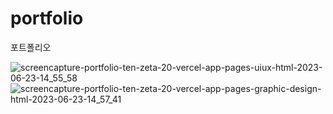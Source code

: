 # portfolio
포트폴리오

![screencapture-portfolio-ten-zeta-20-vercel-app-pages-uiux-html-2023-06-23-14_55_58](https://github.com/dongkyun2331/portfolio/assets/119479530/e5711701-f382-4d46-b68d-6d9feb923a83)
![screencapture-portfolio-ten-zeta-20-vercel-app-pages-graphic-design-html-2023-06-23-14_57_41](https://github.com/dongkyun2331/portfolio/assets/119479530/90939732-a436-4ae1-bf88-763efe040bd5)
